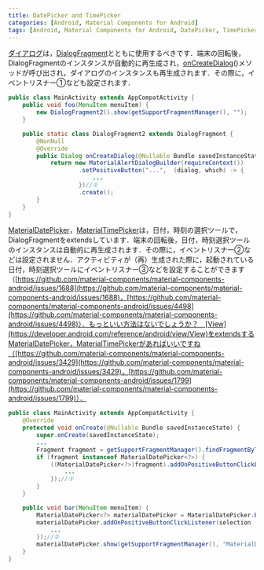 ```yaml
---
title: DatePicker and TimePicker
categories: [Android, Material Components for Android]
tags: [Android, Material Components for Android, DatePicker, TimePicker]
---
```

[ダイアログ](https://developer.android.com/develop/ui/views/components/dialogs?hl=ja)は，[DialogFragment](https://developer.android.com/reference/androidx/fragment/app/DialogFragment)とともに使用するべきです．端末の回転後，DialogFragmentのインスタンスが自動的に再生成され，[onCreateDialog](https://developer.android.com/reference/androidx/fragment/app/DialogFragment#onCreateDialog(android.os.Bundle))()メソッドが呼び出され，ダイアログのインスタンスも再生成されます．その際に，イベントリスナー①なども設定されます．
```java
public class MainActivity extends AppCompatActivity {
    public void foo(MenuItem menuItem) {
        new DialogFragment2().show(getSupportFragmentManager(), "");
    }

    public static class DialogFragment2 extends DialogFragment {
        @NonNull
        @Override
        public Dialog onCreateDialog(@Nullable Bundle savedInstanceState) {
            return new MaterialAlertDialogBuilder(requireContext())
                    .setPositiveButton("...",  (dialog, which) -> {
                        ...
                    })//①
                    .create();
        }
    }
}
```
[MaterialDatePicker](https://developer.android.com/reference/com/google/android/material/datepicker/MaterialDatePicker)，[MaterialTimePicker](https://developer.android.com/reference/com/google/android/material/timepicker/MaterialTimePicker)は，日付，時刻の選択ツールで，DialogFragmentをextendsしています．端末の回転後，日付，時刻選択ツールのインスタンスは自動的に再生成されます．その際に，イベントリスナー②などは設定されません．アクティビティが（再）生成された際に，起動されている日付，時刻選択ツールにイベントリスナー③などを設定することができます（[https://github.com/material-components/material-components-android/issues/1688](https://github.com/material-components/material-components-android/issues/1688)，[https://github.com/material-components/material-components-android/issues/4498](https://github.com/material-components/material-components-android/issues/4498)）．もっといい方法はないでしょうか？　[View](https://developer.android.com/reference/android/view/View)をextendsするMaterialDatePicker，MaterialTimePickerがあればいいですね（[https://github.com/material-components/material-components-android/issues/3429](https://github.com/material-components/material-components-android/issues/3429)，[https://github.com/material-components/material-components-android/issues/1799](https://github.com/material-components/material-components-android/issues/1799)）．
```java
public class MainActivity extends AppCompatActivity {
    @Override
    protected void onCreate(@Nullable Bundle savedInstanceState) {
        super.onCreate(savedInstanceState);
        ...
        Fragment fragment = getSupportFragmentManager().findFragmentByTag("MaterialDatePicker");
        if (fragment instanceof MaterialDatePicker<?>) {
            ((MaterialDatePicker<?>)fragment).addOnPositiveButtonClickListener(selection -> {
                ...
            });//③
        }
    }

    public void bar(MenuItem menuItem) {
        MaterialDatePicker<?> materialDatePicker = MaterialDatePicker.Builder.datePicker().build();
        materialDatePicker.addOnPositiveButtonClickListener(selection -> {
            ...
        });//②
        materialDatePicker.show(getSupportFragmentManager(), "MaterialDatePicker");
    }
}
```
